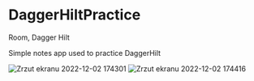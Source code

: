 # DaggerHiltPractice

Room, Dagger Hilt

Simple notes app used to practice DaggerHilt


![Zrzut ekranu 2022-12-02 174301](https://user-images.githubusercontent.com/84230029/205342423-92f0ad56-60b5-4675-8998-2bae9a2029de.png)
![Zrzut ekranu 2022-12-02 174416](https://user-images.githubusercontent.com/84230029/205342561-78e6bb06-6e2d-4d57-ae01-6354b11a08f0.png)
